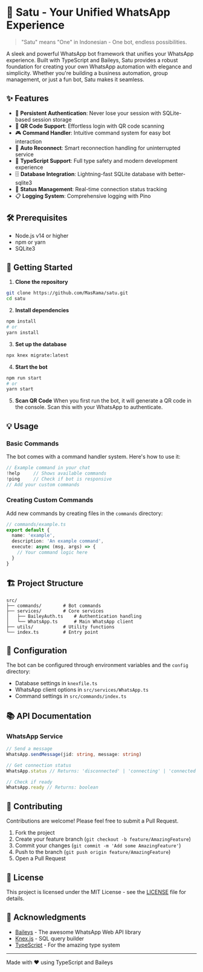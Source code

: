 # 🌟 Satu - Your Unified WhatsApp Experience

> "Satu" means "One" in Indonesian - One bot, endless possibilities.

A sleek and powerful WhatsApp bot framework that unifies your WhatsApp experience. Built with TypeScript and Baileys, Satu provides a robust foundation for creating your own WhatsApp automation with elegance and simplicity. Whether you're building a business automation, group management, or just a fun bot, Satu makes it seamless.

## ✨ Features

- 🔐 **Persistent Authentication**: Never lose your session with SQLite-based session storage
- 📱 **QR Code Support**: Effortless login with QR code scanning
- 🎮 **Command Handler**: Intuitive command system for easy bot interaction
- 🔄 **Auto Reconnect**: Smart reconnection handling for uninterrupted service
- 📝 **TypeScript Support**: Full type safety and modern development experience
- 🗄️ **Database Integration**: Lightning-fast SQLite database with better-sqlite3
- 🚦 **Status Management**: Real-time connection status tracking
- 📋 **Logging System**: Comprehensive logging with Pino

## 🛠️ Prerequisites

- Node.js v14 or higher
- npm or yarn
- SQLite3

## 🚀 Getting Started

1. **Clone the repository**
```bash
git clone https://github.com/MasRama/satu.git
cd satu
```

2. **Install dependencies**
```bash
npm install
# or
yarn install
```

3. **Set up the database**
```bash
npx knex migrate:latest
```

4. **Start the bot**
```bash
npm run start
# or
yarn start
```

5. **Scan QR Code**
When you first run the bot, it will generate a QR code in the console. Scan this with your WhatsApp to authenticate.

## 💡 Usage

### Basic Commands
The bot comes with a command handler system. Here's how to use it:

```typescript
// Example command in your chat
!help     // Shows available commands
!ping     // Check if bot is responsive
// Add your custom commands
```

### Creating Custom Commands
Add new commands by creating files in the `commands` directory:

```typescript
// commands/example.ts
export default {
  name: 'example',
  description: 'An example command',
  execute: async (msg, args) => {
    // Your command logic here
  }
}
```

## 🏗️ Project Structure

```
src/
├── commands/        # Bot commands
├── services/        # Core services
│   ├── BaileyAuth.ts    # Authentication handling
│   └── WhatsApp.ts      # Main WhatsApp client
├── utils/           # Utility functions
└── index.ts         # Entry point
```

## 🔧 Configuration

The bot can be configured through environment variables and the `config` directory:

- Database settings in `knexfile.ts`
- WhatsApp client options in `src/services/WhatsApp.ts`
- Command settings in `src/commands/index.ts`

## 📚 API Documentation

### WhatsApp Service
```typescript
// Send a message
WhatsApp.sendMessage(jid: string, message: string)

// Get connection status
WhatsApp.status // Returns: 'disconnected' | 'connecting' | 'connected' | 'qr'

// Check if ready
WhatsApp.ready // Returns: boolean
```

## 🤝 Contributing

Contributions are welcome! Please feel free to submit a Pull Request.

1. Fork the project
2. Create your feature branch (`git checkout -b feature/AmazingFeature`)
3. Commit your changes (`git commit -m 'Add some AmazingFeature'`)
4. Push to the branch (`git push origin feature/AmazingFeature`)
5. Open a Pull Request

## 📄 License

This project is licensed under the MIT License - see the [LICENSE](LICENSE) file for details.

## 🙏 Acknowledgments

- [Baileys](https://github.com/WhiskeySockets/Baileys) - The awesome WhatsApp Web API library
- [Knex.js](http://knexjs.org/) - SQL query builder
- [TypeScript](https://www.typescriptlang.org/) - For the amazing type system

---

Made with ❤️ using TypeScript and Baileys
